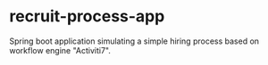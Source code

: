 # recruit-process-app
Spring boot application simulating a simple hiring process based on workflow engine "Activiti7".
